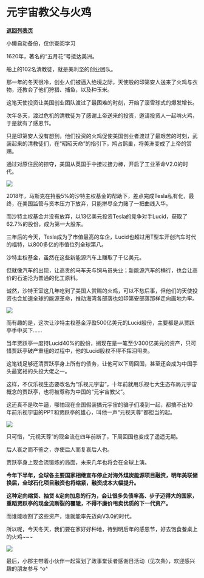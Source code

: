 # 元宇宙教父与火鸡

[**返回列表页**](/gzh/政事堂2019)

小懒自动备份，仅供查阅学习

1620年，著名的“五月花”号抵达美洲。

  

船上的102名清教徒，就是美利坚的创业团队。  

  

那一年的冬天很冷，创业人们被逼入绝境之际，天使般的印第安人送来了火鸡与衣物，还教会了他们狩猎、捕鱼，以及种玉米。

  

这笔天使投资让美国创业团队渡过了最困难的时刻，开始了滚雪球式的爆发增长。

  

次年冬天，渡过危机的清教徒为了感谢上帝送来的投资，邀请投资人一起啃火鸡，于是就有了感恩节。  

  

只是印第安人没有想到，他们投资的火鸡促使美国创业者渡过了最艰苦的时刻，武装起来的清教徒们，在“昭昭天命”的指引下，鸠占鹊巢，将美洲变成了上帝的赏赐。  

  

通过对原住民的掠夺，美国从英国手中接过接力棒，开启了工业革命V2.0的时代。

  

![](https://mmbiz.qpic.cn/mmbiz_jpg/rxhS23yu8cO9Kt2TjjH7z7K5hDwt2k7Mb6X9vnhhE04StkrFXfNhmEdkWmf9MAb7dCJbTrZknm62IHHLUjNurA/640?wx_fmt=jpeg)

  

2018年，马斯克在持股5%的沙特主权基金的帮助下，差点完成Tesla私有化，最终，在美国监管与资本压力下放弃，只能拼尽全力赌了一把曲线入华。

  

而沙特主权基金并没有放弃，以13亿美元投资Tesla的竞争对手Lucid，获取了62.7%的股份，成为第一大股东。

  

三年后的今天，Tesla成为了市值最高的车企，Lucid也超过用T型车开创汽车时代的福特，以800多亿的市值位列全球第八。

  

沙特主权基金，虽然在这些新能源汽车上赚取了千亿美元。

  

但就像汽车的出现，让高贵的马车夫与饲马员失业；新能源汽车的横行，也会让高价的石油沦为普通的化工原料。

  

诚然，沙特王室这几年吃到了美国人赏赐的火鸡，可以不愁后事，但他们的天使投资也会加速全球的能源革命，推动海湾各部落也如印第安部落那样走向画地为牢。

  

![](https://mmbiz.qpic.cn/mmbiz_jpg/rxhS23yu8cO9Kt2TjjH7z7K5hDwt2k7MlcZUF3icgK6ZXglrMGEWOH9NXE6Cqibumf13BOWs4iazm127oLzHFkgHw/640?wx_fmt=jpeg)

  

而有趣的是，这次让沙特主权基金浮盈500亿美元的Lucid股份，主要都是从贾跃亭手中买下......

  

当年贾跃亭一度持Lucid40%的股份，搁现在是一笔至少300亿美元的资产，只可惜贾跃亭破产重组的过程中，他的Lucid股权不得不挥泪甩卖。

  

这笔钱足够还清贾跃亭身上所有的债务，让他可以下周回国，甚至还会成为中国手头最宽裕的头投大佬之一。

  

这样，不仅乐视生态要改名为“乐视元宇宙”，十年前就用乐视七大生态布局元宇宙概念的贾跃亭，也将被尊称为中国的“元宇宙教父”。

  

这还真不是吹牛逼，哪怕现在全国假装搞元宇宙的骗子们凑到一起，都搞不出10年前乐视宇宙的PPT和贾跃亭的雄心，叫他一声“元视天尊”都担当的起。

  

![](https://mmbiz.qpic.cn/mmbiz_jpg/rxhS23yu8cO9Kt2TjjH7z7K5hDwt2k7MnogWlF7tGV9pxNkcKIKDgpibmV4jhStHfQS70Jo0VH9DRETQhOuKspw/640?wx_fmt=jpeg)

  

只可惜，“元视天尊”的现金流在四年前断了，下周回国也变成了遥遥无期。  

  

后人哀之而不鉴之，亦使后人而复哀后人也。

  

贾跃亭身上现金流锻炼的局面，未来几年也将会在全球上演。

  

 **今年下半年，全球各主要国家相继宣布停止对海外煤炭能源项目融资，明年美联储换届，全球石化项目融资也将缩紧，融资成本大幅提升。**

  

 **这种定向缩贷、抽贷 &定向加息的行为，会让很多负债率高、步子迈得大的国家，重蹈贾跃亭的现金流断裂的覆辙，不得不廉价甩卖优质的下一代资产。**

  

而谁能收割了这些资产，谁就能率先迈向V3.0的时代。  

  

所以呢，今天冬天，我们要在家好好种地，待到明后年的感恩节，好去饱食餐桌上的火鸡~~~

  
![](https://mmbiz.qpic.cn/mmbiz_jpg/rxhS23yu8cO9Kt2TjjH7z7K5hDwt2k7MoKkP89oE5yRa6E9jPQ2xmlxeD8qVoeic67s5Jg5xN2ib5Ex8AMwwpc3A/640?wx_fmt=jpeg)

  

最后，小郡主带着小伙伴一起策划了政事堂读者感谢日活动（见次条），欢迎感兴趣的朋友参与 ^o^

